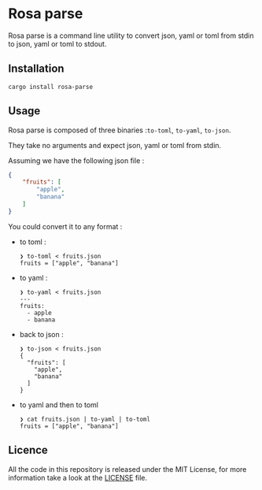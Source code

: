 # Rosa parse

Rosa parse is a command line utility to convert json, yaml or toml from stdin to json, yaml or toml
to stdout.

## Installation

```
cargo install rosa-parse
```

## Usage

Rosa parse is composed of three binaries :`to-toml`, `to-yaml`, `to-json`. 

They take no arguments and expect json, yaml or toml from stdin. 

Assuming we have the following json file : 
```json
{
    "fruits": [
        "apple",
        "banana"
    ]
}
```

You could convert it to any format : 
- to toml : 
    ```
    ❯ to-toml < fruits.json
    fruits = ["apple", "banana"]
    ```
  
- to yaml : 
    ```
    ❯ to-yaml < fruits.json
    ---
    fruits:
      - apple
      - banana
    ```
 - back to json : 
     ```
     ❯ to-json < fruits.json               
     {
       "fruits": [
         "apple",
         "banana"
       ]
     }
     ```
 - to yaml and then to toml
    ```
    ❯ cat fruits.json | to-yaml | to-toml 
    fruits = ["apple", "banana"]
    ```

## Licence

All the code in this repository is released under the MIT License, for more information take a look at the [LICENSE](LICENSE) file.